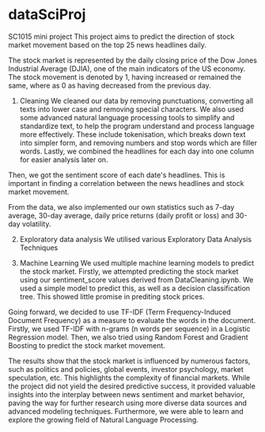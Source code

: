 # dataSciProj
SC1015 mini project
This project aims to predict the direction of stock market movement based on the top 25 news headlines daily. 

The stock market is represented by the daily closing price of the Dow Jones Industrial Average (DJIA), one of the main indicators of the US economy.  The stock movement is denoted by 1, having increased or remained the same, where as 0 as having decreased from the previous day.

1. Cleaning
We cleaned our data by removing punctuations, converting all texts into lower case and removing special characters. We also used some advanced natural language processing tools to simplify and standardize text, to help the program understand and process language more effectively. These include tokenisation, which breaks down text into simpler form, and removing numbers and stop words which are filler words. Lastly, we combined the headlines for each day into one column for easier analysis later on.

Then, we got the sentiment score of each date's headlines. This is important in finding a correlation between the news headlines and stock market movement.

From the data, we also implemented our own statistics such as 7-day average, 30-day average, daily price returns (daily profit or loss) and 30-day volatility. 

2. Exploratory data analysis
We utilised various Exploratory Data Analysis Techniques

3. Machine Learning
We used multiple machine learning models to predict the stock market. Firstly, we attempted predicting the stock market using our sentiment_score values derived from DataCleaning.ipynb. We used a simple model to predict this, as well as a decision classification tree. This showed little promise in prediting stock prices.

Going forward, we decided to use TF-IDF (Term Frequency-Induced Document Frequency) as a measure to evaluate the words in the document. Firstly, we used TF-IDF with n-grams (n words per sequence) in a Logistic Regression model. Then, we also tried using Random Forest and Gradient Boosting to predict the stock market movement.

The results show that the stock market is influenced by numerous factors, such as politics and policies, global events, investor psychology, market speculation, etc. This highlights the complexity of financial markets. While the project did not yield the desired predictive success, it provided valuable insights into the interplay between news sentiment and market behavior, paving the way for further research using more diverse data sources and advanced modeling techniques. Furthermore, we were able to learn and explore the growing field of Natural Language Processing.
